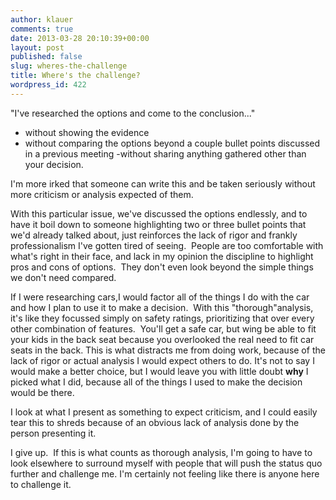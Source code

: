 ```yaml
---
author: klauer
comments: true
date: 2013-03-28 20:10:39+00:00
layout: post
published: false
slug: wheres-the-challenge
title: Where's the challenge?
wordpress_id: 422
---
```


"I've researched the options and come to the conclusion..."

- without showing the evidence
- without comparing the options beyond a couple bullet points discussed in a previous meeting
-without sharing anything gathered other than your decision.

I'm more irked that someone can write this and be taken seriously without more criticism or analysis expected of them. 

With this particular issue, we've discussed the options endlessly, and to have it boil down to someone highlighting two or three bullet points that we'd already talked about, just reinforces the lack of rigor and frankly professionalism I've gotten tired of seeing.  People are too comfortable with what's right in their face, and lack in my opinion the discipline to highlight pros and cons of options.  They don't even look beyond the simple things we don't need compared.

If I were researching cars,I would factor all of the things I do with the car and how I plan to use it to make a decision.  With this "thorough"analysis, it's like they focussed simply on safety ratings, prioritizing that over every other combination of features.  You'll get a safe car, but wing be able to fit your kids in the back seat because you overlooked the real need to fit car seats in the back. This is what distracts me from doing work, because of the lack of rigor or actual analysis I would expect others to do. It's not to say I would make a better choice, but I would leave you with little doubt **why** I picked what I did, because all of the things I used to make the decision would be there. 

I look at what I present as something to expect criticism, and I could easily tear this to shreds because of an obvious lack of analysis done by the person presenting it.

I give up.  If this is what counts as thorough analysis, I'm going to have to look elsewhere to surround myself with people that will push the status quo further and challenge me. I'm certainly not feeling like there is anyone here to challenge it.
